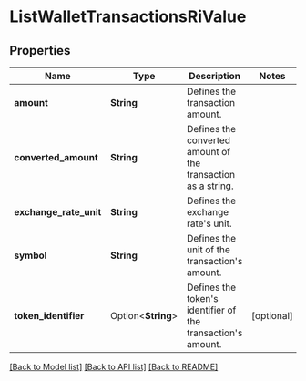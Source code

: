 # ListWalletTransactionsRiValue

## Properties

Name | Type | Description | Notes
------------ | ------------- | ------------- | -------------
**amount** | **String** | Defines the transaction amount. | 
**converted_amount** | **String** | Defines the converted amount of the transaction as a string. | 
**exchange_rate_unit** | **String** | Defines the exchange rate's unit. | 
**symbol** | **String** | Defines the unit of the transaction's amount. | 
**token_identifier** | Option<**String**> | Defines the token's identifier of the transaction's amount. | [optional]

[[Back to Model list]](../README.md#documentation-for-models) [[Back to API list]](../README.md#documentation-for-api-endpoints) [[Back to README]](../README.md)


